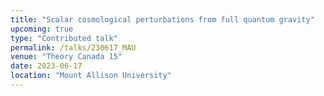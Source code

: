 ```yaml
---
title: "Scalar cosmological perturbations from full quantum gravity"
upcoming: true
type: "Contributed talk"
permalink: /talks/230617_MAU
venue: "Theory Canada 15"
date: 2023-06-17
location: "Mount Allison University"
---
```

